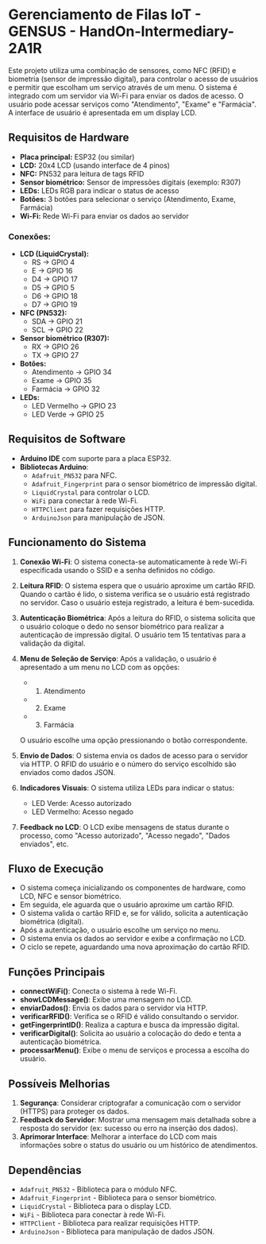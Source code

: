 # Gerenciamento de Filas IoT - GENSUS - HandOn-Intermediary-2A1R

Este projeto utiliza uma combinação de sensores, como NFC (RFID) e biometria (sensor de impressão digital), para controlar o acesso de usuários e permitir que escolham um serviço através de um menu. O sistema é integrado com um servidor via Wi-Fi para enviar os dados de acesso. O usuário pode acessar serviços como "Atendimento", "Exame" e "Farmácia". A interface de usuário é apresentada em um display LCD.

## Requisitos de Hardware

- **Placa principal:** ESP32 (ou similar)
- **LCD:** 20x4 LCD (usando interface de 4 pinos)
- **NFC:** PN532 para leitura de tags RFID
- **Sensor biométrico:** Sensor de impressões digitais (exemplo: R307)
- **LEDs:** LEDs RGB para indicar o status de acesso
- **Botões:** 3 botões para selecionar o serviço (Atendimento, Exame, Farmácia)
- **Wi-Fi:** Rede Wi-Fi para enviar os dados ao servidor

### Conexões:

- **LCD (LiquidCrystal):** 
  - RS -> GPIO 4
  - E -> GPIO 16
  - D4 -> GPIO 17
  - D5 -> GPIO 5
  - D6 -> GPIO 18
  - D7 -> GPIO 19
- **NFC (PN532):**
  - SDA -> GPIO 21
  - SCL -> GPIO 22
- **Sensor biométrico (R307):**
  - RX -> GPIO 26
  - TX -> GPIO 27
- **Botões:**
  - Atendimento -> GPIO 34
  - Exame -> GPIO 35
  - Farmácia -> GPIO 32
- **LEDs:**
  - LED Vermelho -> GPIO 23
  - LED Verde -> GPIO 25

## Requisitos de Software

- **Arduino IDE** com suporte para a placa ESP32.
- **Bibliotecas Arduino**:
  - `Adafruit_PN532` para NFC.
  - `Adafruit_Fingerprint` para o sensor biométrico de impressão digital.
  - `LiquidCrystal` para controlar o LCD.
  - `WiFi` para conectar à rede Wi-Fi.
  - `HTTPClient` para fazer requisições HTTP.
  - `ArduinoJson` para manipulação de JSON.

## Funcionamento do Sistema

1. **Conexão Wi-Fi**: O sistema conecta-se automaticamente à rede Wi-Fi especificada usando o SSID e a senha definidos no código.

2. **Leitura RFID**: O sistema espera que o usuário aproxime um cartão RFID. Quando o cartão é lido, o sistema verifica se o usuário está registrado no servidor. Caso o usuário esteja registrado, a leitura é bem-sucedida.

3. **Autenticação Biométrica**: Após a leitura do RFID, o sistema solicita que o usuário coloque o dedo no sensor biométrico para realizar a autenticação de impressão digital. O usuário tem 15 tentativas para a validação da digital.

4. **Menu de Seleção de Serviço**: Após a validação, o usuário é apresentado a um menu no LCD com as opções:
   - 1. Atendimento
   - 2. Exame
   - 3. Farmácia

   O usuário escolhe uma opção pressionando o botão correspondente.

5. **Envio de Dados**: O sistema envia os dados de acesso para o servidor via HTTP. O RFID do usuário e o número do serviço escolhido são enviados como dados JSON.

6. **Indicadores Visuais**: O sistema utiliza LEDs para indicar o status:
   - LED Verde: Acesso autorizado
   - LED Vermelho: Acesso negado

7. **Feedback no LCD**: O LCD exibe mensagens de status durante o processo, como "Acesso autorizado", "Acesso negado", "Dados enviados", etc.

## Fluxo de Execução

- O sistema começa inicializando os componentes de hardware, como LCD, NFC e sensor biométrico.
- Em seguida, ele aguarda que o usuário aproxime um cartão RFID.
- O sistema valida o cartão RFID e, se for válido, solicita a autenticação biométrica (digital).
- Após a autenticação, o usuário escolhe um serviço no menu.
- O sistema envia os dados ao servidor e exibe a confirmação no LCD.
- O ciclo se repete, aguardando uma nova aproximação do cartão RFID.

## Funções Principais

- **connectWiFi()**: Conecta o sistema à rede Wi-Fi.
- **showLCDMessage()**: Exibe uma mensagem no LCD.
- **enviarDados()**: Envia os dados para o servidor via HTTP.
- **verificarRFID()**: Verifica se o RFID é válido consultando o servidor.
- **getFingerprintID()**: Realiza a captura e busca da impressão digital.
- **verificarDigital()**: Solicita ao usuário a colocação do dedo e tenta a autenticação biométrica.
- **processarMenu()**: Exibe o menu de serviços e processa a escolha do usuário.

## Possíveis Melhorias

1. **Segurança**: Considerar criptografar a comunicação com o servidor (HTTPS) para proteger os dados.
2. **Feedback do Servidor**: Mostrar uma mensagem mais detalhada sobre a resposta do servidor (ex: sucesso ou erro na inserção dos dados).
3. **Aprimorar Interface**: Melhorar a interface do LCD com mais informações sobre o status do usuário ou um histórico de atendimentos.

## Dependências

- `Adafruit_PN532` - Biblioteca para o módulo NFC.
- `Adafruit_Fingerprint` - Biblioteca para o sensor biométrico.
- `LiquidCrystal` - Biblioteca para o display LCD.
- `WiFi` - Biblioteca para conectar à rede Wi-Fi.
- `HTTPClient` - Biblioteca para realizar requisições HTTP.
- `ArduinoJson` - Biblioteca para manipulação de dados JSON.


